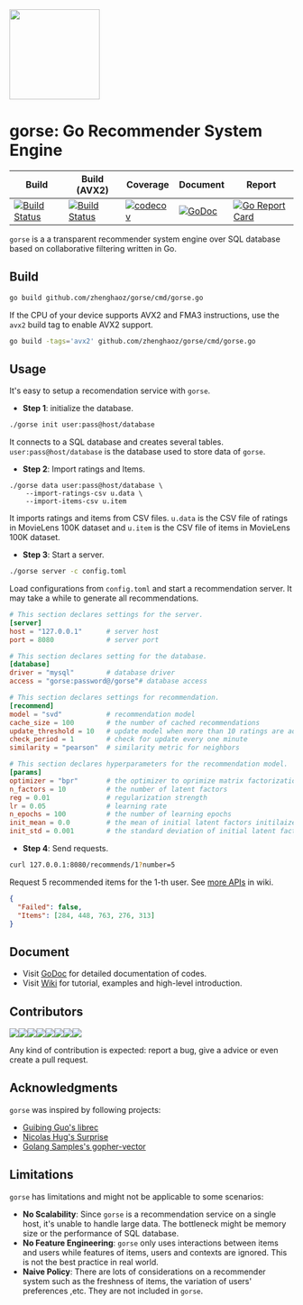 <img width=160 src="https://img.sine-x.com/gorse.png"/>

# gorse: Go Recommender System Engine

| Build | Build (AVX2) | Coverage | Document | Report |
|---|---|---|---|---|
| [![Build Status](https://travis-matrix-badges.herokuapp.com/repos/zhenghaoz/gorse/branches/master/1)](https://travis-ci.org/zhenghaoz/gorse) | [![Build Status](https://travis-matrix-badges.herokuapp.com/repos/zhenghaoz/gorse/branches/master/2)](https://travis-ci.org/zhenghaoz/gorse) | [![codecov](https://codecov.io/gh/zhenghaoz/gorse/branch/master/graph/badge.svg)](https://codecov.io/gh/zhenghaoz/gorse) | [![GoDoc](https://godoc.org/github.com/zhenghaoz/gorse?status.svg)](https://godoc.org/github.com/zhenghaoz/gorse) | [![Go Report Card](https://goreportcard.com/badge/github.com/zhenghaoz/gorse)](https://goreportcard.com/report/github.com/zhenghaoz/gorse) |

`gorse` is a a transparent recommender system engine over SQL database based on collaborative filtering written in Go.

## Build

```bash
go build github.com/zhenghaoz/gorse/cmd/gorse.go
```

If the CPU of your device supports AVX2 and FMA3 instructions, use the `avx2` build tag to enable AVX2 support.

```bash
go build -tags='avx2' github.com/zhenghaoz/gorse/cmd/gorse.go
```

## Usage

It's easy to setup a recomendation service with `gorse`. 

- **Step 1**: initialize the database.

```bash
./gorse init user:pass@host/database
```

It connects to a SQL database and creates several tables.  `user:pass@host/database` is the database used to store data of `gorse`.

- **Step 2**: Import ratings and Items.

```
./gorse data user:pass@host/database \
	--import-ratings-csv u.data \
	--import-items-csv u.item
```

It imports ratings and items from CSV files. `u.data` is the CSV file of ratings in MovieLens 100K dataset and `u.item` is the CSV file of items in MovieLens 100K dataset.

- **Step 3**: Start a server.

```bash
./gorse server -c config.toml
```

Load configurations from `config.toml` and start a recommendation server. It may take a while to generate all recommendations.

```toml
# This section declares settings for the server.
[server]
host = "127.0.0.1"      # server host
port = 8080             # server port

# This section declares setting for the database.
[database]
driver = "mysql"        # database driver
access = "gorse:password@/gorse"# database access

# This section declares settings for recommendation.
[recommend]
model = "svd"           # recommendation model
cache_size = 100        # the number of cached recommendations
update_threshold = 10   # update model when more than 10 ratings are added
check_period = 1        # check for update every one minute
similarity = "pearson"  # similarity metric for neighbors

# This section declares hyperparameters for the recommendation model.
[params]
optimizer = "bpr"       # the optimizer to oprimize matrix factorization model
n_factors = 10          # the number of latent factors
reg = 0.01              # regularization strength
lr = 0.05               # learning rate
n_epochs = 100          # the number of learning epochs
init_mean = 0.0         # the mean of initial latent factors initilaized by Gaussian distribution
init_std = 0.001        # the standard deviation of initial latent factors initilaized by Gaussian distribution
```

- **Step 4**: Send requests.

```bash
curl 127.0.0.1:8080/recommends/1?number=5
```

Request 5 recommended items for the 1-th user. See [more APIs](https://github.com/zhenghaoz/gorse/wiki/RESTful-APIs) in wiki.

```json
{
  "Failed": false,
  "Items": [284, 448, 763, 276, 313]
}
```

## Document

- Visit [GoDoc](https://godoc.org/github.com/zhenghaoz/gorse) for detailed documentation of codes.
- Visit [Wiki](https://github.com/zhenghaoz/gorse/wiki) for tutorial, examples and high-level introduction.

## Contributors

[![](https://sourcerer.io/fame/zhenghaoz/zhenghaoz/gorse/images/0)](https://sourcerer.io/fame/zhenghaoz/zhenghaoz/gorse/links/0)[![](https://sourcerer.io/fame/zhenghaoz/zhenghaoz/gorse/images/1)](https://sourcerer.io/fame/zhenghaoz/zhenghaoz/gorse/links/1)[![](https://sourcerer.io/fame/zhenghaoz/zhenghaoz/gorse/images/2)](https://sourcerer.io/fame/zhenghaoz/zhenghaoz/gorse/links/2)[![](https://sourcerer.io/fame/zhenghaoz/zhenghaoz/gorse/images/3)](https://sourcerer.io/fame/zhenghaoz/zhenghaoz/gorse/links/3)[![](https://sourcerer.io/fame/zhenghaoz/zhenghaoz/gorse/images/4)](https://sourcerer.io/fame/zhenghaoz/zhenghaoz/gorse/links/4)[![](https://sourcerer.io/fame/zhenghaoz/zhenghaoz/gorse/images/5)](https://sourcerer.io/fame/zhenghaoz/zhenghaoz/gorse/links/5)[![](https://sourcerer.io/fame/zhenghaoz/zhenghaoz/gorse/images/6)](https://sourcerer.io/fame/zhenghaoz/zhenghaoz/gorse/links/6)[![](https://sourcerer.io/fame/zhenghaoz/zhenghaoz/gorse/images/7)](https://sourcerer.io/fame/zhenghaoz/zhenghaoz/gorse/links/7)

Any kind of contribution is expected: report a bug, give a advice or even create a pull request.

## Acknowledgments

`gorse` was inspired by following projects:

- [Guibing Guo's librec](https://github.com/guoguibing/librec)
- [Nicolas Hug's Surprise](https://github.com/NicolasHug/Surprise)
- [Golang Samples's gopher-vector](https://github.com/golang-samples/gopher-vector)

## Limitations

`gorse` has limitations and might not be applicable to some scenarios:

- **No Scalability**: Since `gorse` is a recommendation service on a single host, it's unable to handle large data. The bottleneck might be memory size or the performance of SQL database.
- **No Feature Engineering**:  `gorse` only uses interactions between items and users while features of items, users and contexts are ignored. This is not the best practice in real world.
- **Naive Policy**: There are lots of considerations on a recommender system such as the freshness of items, the variation of users' preferences ,etc. They are not included in `gorse`. 
